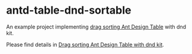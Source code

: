 # antd-table-dnd-sortable

An example project implementing [drag sorting Ant Design Table](https://ant.design/components/table/#components-table-demo-drag-sorting-handler) with dnd kit.

Please find details in [Drag sorting Ant Design Table with dnd kit](https://jeon.engineer/2021/07/16/drag-sorting-ant-design-table-with-dnd-kit/).
